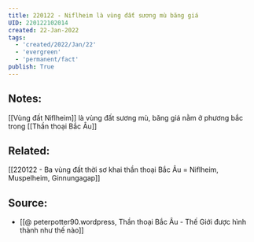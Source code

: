 ```yaml
---
title: 220122 - Niflheim là vùng đất sương mù băng giá
UID: 220122102014
created: 22-Jan-2022
tags:
  - 'created/2022/Jan/22'
  - 'evergreen'
  - 'permanent/fact'
publish: True
---
```

## Notes:
[[Vùng đất Niflheim]] là vùng đất sương mù, băng giá nằm ở phương bắc trong [[Thần thoại Bắc Âu]]

## Related:
[[220122 - Ba vùng đất thời sơ khai thần thoại Bắc Âu = Niflheim, Muspelheim, Ginnungagap]]

## Source:
- [[@ peterpotter90.wordpress, Thần thoại Bắc Âu - Thế Giới được hình thành như thế nào]]


